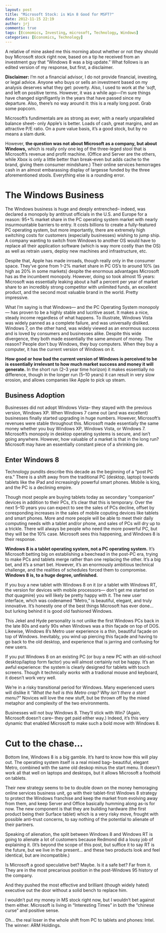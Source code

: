 ```yaml
---
layout: post
title: "Microsoft Stock: is Win 8 Good for MSFT?"
date: 2012-11-15 22:19
author: jrj
comments: true
tags: [Economics, Investing, microsoft, Technology, Windows]
categories: [Economics, Technology]
---
```

A relative of mine asked me this morning about whether or not they should buy Microsoft stock right now, based on a tip he received from an investment guy that “Windows 8 was a big update.” What follows is an edited version of my response, but first, a disclaimer.

**Disclaimer:** I’m not a financial advisor, I do not provide financial, investing, or legal advice. Anyone who buys or sells an investment based on my analysis deserves what they get: poverty. Also, I used to work at *the ‘soft*, and left on positive terms. However, it was a while ago—I’m sure things have changed signifigantly in the years that have passed since my departure. Also, there’s no way around it: this is a really long post. Grab some popcorn.

Microsoft’s fundimentals are as strong as ever, with a nearly unparalleled balance sheet– only Apple’s is better. Loads of cash, great margins, and an attractive P/E ratio. On a pure value basis, it’s a good stock, but by no means a slam dunk.

However, **the question was not about Microsoft as a company, but about Windows,** which is really only one leg of the three-leged stool that is Microsoft’s revenue and profit machine. (Office and Server are the others, while Xbox is only a little better than break-even but adds cache to the brand, giving them consumer mindshare.) Their online services hemorrages cash in an almost embarassing display of largesse funded by the three aforementioned stools. Everything else is a rounding error.
<h1>The Windows Business</h1>
The Windows business is huge and deeply entrenched– indeed, was declared a monopoly by antitrust officials in the U.S. and Europe for a reason: 95+% market share in the PC operating system market with nearly insurmountable barriers to entry. It costs billions to create a fully-featured PC operating system, but more importantly, there are extremely high switching costs for customers (especially businesses) wishing to jump ship. A company wanting to switch from Windows to another OS would have to replace all their application software (which is way more costly than the OS) as well as retrain users, deploy new machines and infrastructure, etc.

Despite that, Apple has made inroads, though really only in the consumer space. They’ve gone from 1–2% market share in PC OS’s to around 10% (as high as 20% in some markets) despite the enormous advantages Microsoft has as the incumbent monopoly. However, doing so took almost 15 years: Microsoft was essentially leaking about a half a percent per year of market share to an incredibly strong competitor with unlimited funds, an excellent product, and the second most valuable brand in the world. Pretty impressive.

What I’m saying is that Windows— and the PC Operating System monopoly— has proven to be a highly stable and lucritive asset. It makes a nice, steady income regardless of what happens. To illustrate, Windows Vista was widely panned as a complete failure, and was universally disliked. Windows 7, on the other hand, was widely viewed as an enormous success and is loved by consumers and businesses alike. Despite this wide divergence, they both made essentially the same amount of money. The reason? People don’t buy Windows, they buy computers. When they buy a computer, it has the current version of Windows on it.

**How good or how bad the current version of Windows is perceived to be is essentially irrelevant to how much market success and money it will generate.** In the short run (2–3 year time horizon) it makes essentially no difference, though in the longer run (5–10 years) it can result in very slow erosion, and allows companies like Apple to pick up steam.
<h2>Business Adoption</h2>
Businesses did not adopt Windows Vista– they stayed with the previous version, Windows XP. When Windows 7 came out (and was excellent) businesses finally started upgrading in huge numbers. However, Microsoft’s revenues were stable throughout this. Microsoft made essentially the same money whether you buy Windows XP, Windows Vista, or Windows 7. Microsoft’s monopoly in desktop operating systems is secure, and isn’t going anywhere. However, how valuable of a market is that in the long run? Microsoft may have an essentially constant piece of a shrinking pie.
<h2>Enter Windows 8</h2>
Technology pundits describe this decade as the beginning of a “post PC era.” There is a shift away from the traditional PC (desktop, laptop) towards tablets like the iPad and increasingly powerful smart phones. Mobile is king, and the PC is a declining empire.

Though most people are buying tablets today as secondary “companion” devices in addition to their PCs, it’s clear that this is temporary. Over the next 5–10 years you can expect to see the sales of PCs decline, offset by coresponding increases in the sales of mobile coputing devices like tablets and smart phones. More and more people will be able to meet their daily computing needs with a tablet and/or phone, and sales of PCs will dry up to a trickle. There will always be people who need the more powerful PC, but they will be the 10% case. Microsoft sees this happening, and Windows 8 is their response.

**Windows 8 is a tablet operating system, not a PC operating system.** It’s Microsoft betting big on establishing a beechead in the post-PC era, trying to make PCs and tablets merge rather than one replacing the other. It’s a big bet, and it’s a smart bet. However, it’s an enormously ambitious technical challenge, and the realities of schedules forced them to compromise. **Windows 8 is, to a huge degree, unfinished.**

If you buy a new tablet with Windows 8 on it (or a tablet with Windows RT, the version for devices with mobile processors— don’t get me started on *that* quagmire) you will likely be pretty happy with it. The new user interface, whch was codenamed “Metro,” is beautiful, elegant, and truly innovative. It’s honestly one of the best things Microsoft has ever done… but lurking behind it is good old fashioned Windows.

This Jekel and Hyde personality is not unlike the first Windows PCs back in the late 80s and early 90s when Windows was a thin façade on top of DOS. Likewise, Windows 8’s Metro user experience is a thin, beautiful façade on top of Windows. Inevitably, you wind up piercing this façade and having to go back to the old desktop, and experience that is jarring and confusing for new users.

If you put Windows 8 on an existing PC (or buy a new PC with an old-school desktop/laptop form factor) you will almost certainly not be happy. It’s an awful experience: the system is clearly designed for tablets with touch screens. Though it technically *works* with a tradional mouse and keyboard, it doesn’t work very well.

We’re in a risky transitional period for Windows. Many experienced users will dislike it *”What the hell is this Metro crap? Why isn’t there a start menu?”* Novices will love the new stuff, but be thrown off by the mixed metaphor and complexity of the two environments.

Businesses will not buy Windows 8. They’ll stick with Win7 (Again, Microsoft doesn’t care– they get paid either way.) Indeed, it’s this very dynamic that enabled Microsoft to make such a bold move with Windows 8.
<h1>Cut to the chase…</h1>
Bottom line, Windows 8 is a big gamble. It’s hard to know how this will play out. The operating system itself is a real mixed bag– beautiful, elegant Metro, combined with the same old deskop minus the start menu. It doesn’t work all that well on laptops and desktops, but it allows Microsoft a foothold on tablets.

Their new strategy seems to be to double down on the money hemoraging online services business unit, go with their tablet-first Windows 8 strategy to protect the Windows franchise and keep the market from evolving away from them, and keep Server and Office basically humming along as-is for now. The new component is that they are building hardware (the first product being their Surface tablet) which is a very risky move, frought with possible anti-trust concerns, to say nothing of the potential to alienate of their partners.

Speaking of alienation, the split between Windows 8 and Windows RT is going to alienate a lot of customers because Redmond did a lousy job of explaining it. (It’s beyond the scope of this post, but suffice it to say RT is the future, but we live in the present… and these two products look and feel identical, but are incompatible.)

Is Microsoft a good speculative bet? Maybe. Is it a safe bet? Far from it. They are in the most precarious position in the post-Windows 95 history of the company.

And they pushed the most effective and brilliant (though widely hated) executive out the door without a solid bench to replace him.

I wouldn’t put my money in MS stock right now, but I wouldn’t bet against them either. Microsoft is living in “Interesting Times” in both the “chinese curse” and positive sense.

Oh… the real loser in the whole shift from PC to tablets and phones: Intel. The winner: ARM Holdings.
